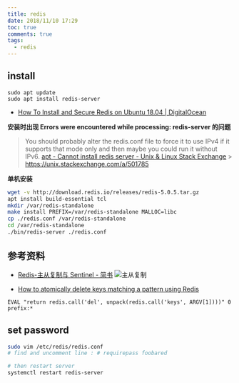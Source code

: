 ```yaml
---
title: redis
date: 2018/11/10 17:29
toc: true
comments: true
tags:
  - redis
---
```


## install

```
sudo apt update
sudo apt install redis-server
```

- [How To Install and Secure Redis on Ubuntu 18.04 | DigitalOcean](https://www.digitalocean.com/community/tutorials/how-to-install-and-secure-redis-on-ubuntu-18-04)

**安装时出现 Errors were encountered while processing: redis-server 的问题**

> You should probably alter the redis.conf file to force it to use IPv4 if it supports that mode only and then maybe you could run it without IPv6.
> [apt - Cannot install redis server - Unix & Linux Stack Exchange](https://unix.stackexchange.com/questions/351668/cannot-install-redis-server) > https://unix.stackexchange.com/a/501785

**单机安装**

```sh
wget -v http://download.redis.io/releases/redis-5.0.5.tar.gz
apt install build-essential tcl
mkdir /var/redis-standalone
make install PREFIX=/var/redis-standalone MALLOC=libc
cp ./redis.conf /var/redis-standalone
cd /var/redis-standalone
./bin/redis-server ./redis.conf
```

## 参考资料

- [Redis-主从复制与 Sentinel - 简书](https://www.jianshu.com/p/88636a819802)
  ![主从复制](http://img.hb.aicdn.com/047fcbdf9c84f15fb0b2b28eb74a7409304c200418489-i4oOmX_fw658)

- [How to atomically delete keys matching a pattern using Redis](https://stackoverflow.com/questions/4006324/how-to-atomically-delete-keys-matching-a-pattern-using-redis)

```
EVAL "return redis.call('del', unpack(redis.call('keys', ARGV[1])))" 0 prefix:*
```

## set password

```sh
sudo vim /etc/redis/redis.conf
# find and uncomment line : # requirepass foobared

# then restart server
systemctl restart redis-server
```
